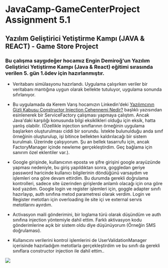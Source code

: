 # JavaCamp-GameCenterProject Assignment 5.1
## Yazılım Geliştirici Yetiştirme Kampı (JAVA &amp; REACT) - Game Store Project
### Bu çalışma saygıdeğer hocamız Engin Demiroğ'un Yazılım Geliştirici Yetiştirme Kampı (Java & React) eğitimi sırasında verilen 5. gün 1.ödev için hazırlanmıştır.

* Veritabanı simülasyonu hazırlandı. Uygulama çalışırken veriler bir veritabanı mantığına uygun olarak bellekte tutuluyor, uygulama sonunda sıfırlanıyor.

* Bu uygulamada da Kerem Varış hocamızın Linkedin'deki <a href="https://www.linkedin.com/pulse/yaz%C4%B1l%C4%B1mc%C4%B1n%C4%B1n-gizli-kabusu-constructor-injection-cehennemi-kerem-varis"/>Yazılımcının Gizli Kabusu Constructor Injection Cehennemi Nedir?</a> başlıklı yazısından esinlenerek bir ServiceFactory çalışması yapmaya çalıştım. Ancak Java'daki karşılığı konusunda bilgi eksiklikleri olduğu için eksik, hatta yanlış olabilir. (Özellikle injection sınıflarının örneğinin uygulama başlarken oluşturulması ciddi bir sorundu. İstekte bulunulduğu anda sınıf örneğinin oluşturulup, işi bitince bellekten kaldırılacağı bir sistem kurulmalı. Üzerinde çalışıyorum. Şu an bellek tasarrufu için, ancak FactoryManager içinde newleme gerçekleştirdim. Geç bağlama için sanırım özel eklentiler var.).
* Google girişinde, kullanıcının eposta ve şifre girişini google arayüzünde yapması nedeniyle, bu giriş yapıldıktan sonra, goggledan geriye password haricinde kullanıcı bilgilerinin döndüğünü varsaydım ve işlemleri ona göre devam ettirdim. Bu durumda gerekli doğrulama kontrolleri, sadece site üzerinden girişlerde anlamlı olacağı için ona göre kod yazdım. Google login ve register işlemleri için, goggle adapter sınıfı hazırlayıp, auth sınıfına metod parametresi olarak verdim. Login ve Register metotları için overloading ile site içi ve external servis metotlarını ayırdım.
* Activasyon maili gönderimini, bir loglama türü olarak düşündüm ve auth sınıfına injection yöntemiyle dahil ettim. Farklı aktivasyon kodu gönderimlerine açık bir sistem oldu diye düşünüyorum (Örneğin SMS doğrulaması).
* Kullanıcını verilerini kontrol işlemlerini de UserValidationManager içerisinde hazırladığım metotlarla gerçekleştirdim ve bu sınıfı da gerekli sınıflara constructor injection ile dahil ettim..




<a href="https://github.com/barisertugrul/JavaCampAssignments/tree/main/assignment5.1">
  <img align="center" src="https://github-readme-stats.vercel.app/api/pin/?username=barisertugrul&show_owner=true&custom_title=Odevler&theme=vision-friendly-dark&repo=https://github.com/barisertugrul/JavaCampAssignments" />
</a>
